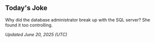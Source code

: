 ## Today's Joke
Why did the database administrator break up with the SQL server? She found it too controlling.

*Updated June 20, 2025 (UTC)*
